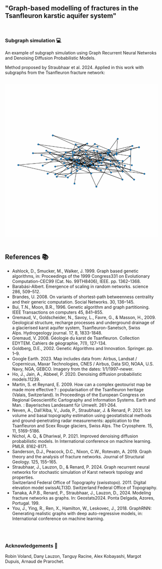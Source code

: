 <br>

<h2>"Graph-based modelling of fractures in the Tsanfleuron karstic aquifer system" </h2>

<br/>

### Subgraph simulation 💻
An example of subgraph simulation using Graph Recurrent Neural Netwroks and Denoising Diffusion Probabilistic Models.

Method proposed by Straubhaar et al. 2024. Applied in this work with subgraphs from the Tsanfleuron fracture network:
<br>
<br>

<img src="./anim_2D.gif" alt="animation">
<br>
<br>

## References 📚
- Ashlock, D., Smucker, M., Walker, J. 1999. Graph based genetic algorithms, in: Proceedings of the 1999 Congress331 on Evolutionary Computation-CEC99 (Cat. No. 99TH8406), IEEE. pp. 1362–1368.<br>  
- Barabási-Albert. Emergence of scaling in random networks. science 286, 509–512.<br>
- Brandes, U. 2008. On variants of shortest-path betweenness centrality and their generic computation. Social Networks. 30, 136–145.<br>
- Bui, T.N., Moon, B.R., 1996. Genetic algorithm and graph partitioning. IEEE Transactions on computers 45, 841–855.<br>
- Gremaud, V., Goldscheider, N., Savoy, L., Favre, G., & Masson, H., 2009. Geological structure, recharge processes and underground drainage of a glacierised karst aquifer system, 	Tsanfleuron-Sanetsch, Swiss Alps. Hydrogeology journal. 17, 8, 1833-1848.<br>
- Gremaud, V. 2008. Géologie du karst de Tsanfleuron. Collection EDYTEM. Cahiers de géographie, 7(1), 127-134.<br>
- Goldberg, D.E., 2002. Genetic Algorithms and Innovation. Springer. pp. 1–9.<br>
- Google Earth. 2023. Map includes data from: Airbus, Landsat / Copernicus, Maxar Technologies, CNES / Airbus, Data SIO, NOAA, U.S. Navy, NGA, GEBCO. Imagery from the dates: 1/1/1997–newer.<br>
- Ho, J., Jain, A., Abbeel, P. 2020. Denoising diffusion probabilistic models.11239.<br>
- Martin, S. et Reynard, E. 2009. How can a complex geotourist map be made more effective ? : popularisation of the Tsanfleuron heritage (Valais, Switzerland). In Proceedings of the European Congress on Regional Geoscientific Cartography and Information Systems. Earth and Man. : Bayerisches Landesamt für Umwelt. 261-264.<br>
- Neven, A., Dall'Alba, V., Juda, P., Straubhaar, J. & Renard, P. 2021. Ice volume and basal topography estimation using geostatistical methods and ground-penetrating radar measurements: application to the Tsanfleuron and Scex Rouge glaciers, Swiss Alps. The Cryosphere. 15, 11, 5169-5186.<br>
- Nichol, A. Q., & Dhariwal, P. 2021. Improved denoising diffusion probabilistic models. In International conference on machine learning. PMLR. 8162-8171.<br>
- Sanderson, D.J., Peacock, D.C., Nixon, C.W., Rotevatn, A. 2019. Graph theory and the analysis of fracture networks. Journal of Structural Geology. 125, 155–165.<br>
- Straubhaar, J., Lauzon, D., & Renard, P. 2024. Graph recurrent neural networks for stochastic simulation of Karst network topology and properties.<br>
Switzerland Federal Office of Topography (swisstopo). 2011. Digital elevation model swissALTI3D. Switzerland Federal Office of Topography.<br>
- Tanaka, A.P.B., Renard, P., Straubhaar, J., Lauzon, D., 2024. Modeling fracture networks as graphs. In: Geostats2024. Ponta Delgada, Azores, Portugal. 199.<br>
- You, J., Ying, R., Ren, X., Hamilton, W., Leskovec, J., 2018. GraphRNN: Generating realistic graphs with deep auto-regressive models, in: International conference on machine learning.<br>
<br>
<br>

### Acknowledgements 🙏
Robin Voland, Dany Lauzon, Tanguy Racine, Alex Kobayashi, Margot Dupuis, Arnaud de Prarochet.
